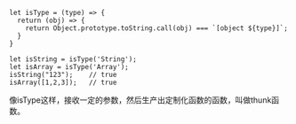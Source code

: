 ```
let isType = (type) => {
  return (obj) => {
    return Object.prototype.toString.call(obj) === `[object ${type}]`;
  }
}
```

```
let isString = isType('String');
let isArray = isType('Array');
isString("123");    // true
isArray([1,2,3]);   // true
```

像isType这样，接收一定的参数，然后生产出定制化函数的函数，叫做thunk函数。
